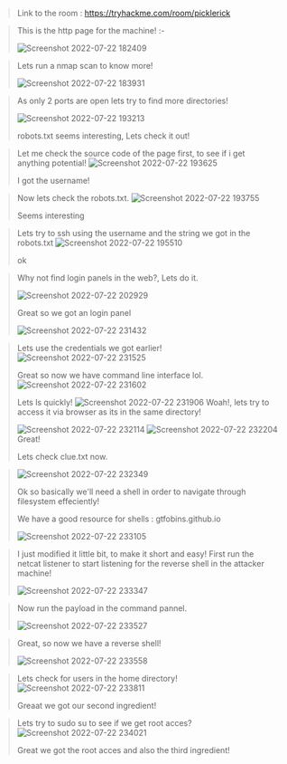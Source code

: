 >Link to the room : https://tryhackme.com/room/picklerick


>This is the http page for the machine! :-
>
>![Screenshot 2022-07-22 182409](https://user-images.githubusercontent.com/90099173/180499936-2372d5fc-ef6a-46de-ac80-d20534d0e817.png)
>

>Lets run a nmap scan to know more!
>
>![Screenshot 2022-07-22 183931](https://user-images.githubusercontent.com/90099173/180499956-49eeb725-6694-4ac5-aa6c-ddb5ce21410b.png)



>As only 2 ports are open lets try to find more directories!
>
>![Screenshot 2022-07-22 193213](https://user-images.githubusercontent.com/90099173/180499961-ef167237-365d-4d7d-bc15-49a37ff90a01.png)
>
>robots.txt seems interesting, Lets check it out!


>Let me check the source code of the page first, to see if i get anything potential!
>![Screenshot 2022-07-22 193625](https://user-images.githubusercontent.com/90099173/180499966-3775da4b-15db-4c66-a209-4ba505daf9a0.png)
>
>I got the username!

>Now lets check the robots.txt.
>![Screenshot 2022-07-22 193755](https://user-images.githubusercontent.com/90099173/180499970-cec67544-0974-48ea-8860-f683bec49f45.png)
>
>Seems interesting


>Lets try to ssh using the username and the string we got in the robots.txt
>![Screenshot 2022-07-22 195510](https://user-images.githubusercontent.com/90099173/180499975-317d980a-d1e0-4874-8b46-3ca188b22d51.png)
>
>ok



>Why not find login panels in the web?, Lets do it.
>
>![Screenshot 2022-07-22 202929](https://user-images.githubusercontent.com/90099173/180499980-c0419c5e-9a7a-45f8-9961-2fed28e5e9de.png)
>
>Great so we got an login panel
>
>![Screenshot 2022-07-22 231432](https://user-images.githubusercontent.com/90099173/180499987-0d1fdcc2-2fe4-458f-a546-403e5947a5d2.png)

>Lets use the credentials we got earlier!
>![Screenshot 2022-07-22 231525](https://user-images.githubusercontent.com/90099173/180499990-a66c2b86-21a5-4733-b4a9-af18142e4420.png)
>
>Great so now we have command line interface lol.
>![Screenshot 2022-07-22 231602](https://user-images.githubusercontent.com/90099173/180499992-fcbed99f-cbeb-49a3-8361-d592674f1582.png)
>
>Lets ls quickly!
![Screenshot 2022-07-22 231906](https://user-images.githubusercontent.com/90099173/180499995-b94f9a8b-99af-4d52-aa1b-f0c9ca7a023b.png)
>Woah!, lets try to access it via browser as its in the same directory!
>
>![Screenshot 2022-07-22 232114](https://user-images.githubusercontent.com/90099173/180500001-f39ba826-ef86-4225-8446-bac36c824ba3.png)
>![Screenshot 2022-07-22 232204](https://user-images.githubusercontent.com/90099173/180500005-fc34560f-b6af-4b77-bde3-0a23b7ab16e8.png)
>Great!
>
>Lets check clue.txt now.

>![Screenshot 2022-07-22 232349](https://user-images.githubusercontent.com/90099173/180500011-973f0cf7-88e4-4fb6-a2dc-8f353ed27b0a.png)
>
>Ok so basically we'll need a shell in order to navigate through filesystem effeciently!
>
>We have a good resource for shells : gtfobins.github.io
>
>![Screenshot 2022-07-22 233105](https://user-images.githubusercontent.com/90099173/180500016-777f3b7e-55fa-4c5d-b37f-dfca22c1b7f8.png)


>I just modified it little bit, to make it short and easy!
>First run the netcat listener to start listening for the reverse shell in the attacker machine! 
>
>![Screenshot 2022-07-22 233347](https://user-images.githubusercontent.com/90099173/180500025-20b5296a-eb39-4dfe-9251-5e179c17ea00.png)


>Now run the payload in the command pannel.
>
>![Screenshot 2022-07-22 233527](https://user-images.githubusercontent.com/90099173/180500029-0fd0293c-d576-4857-a21d-17f4c0212a07.png)
>

>Great, so now we have a reverse shell!
>
>![Screenshot 2022-07-22 233558](https://user-images.githubusercontent.com/90099173/180500031-a0a56e58-2cb3-40c9-ba12-5dd20d8a41e8.png)


>Lets check for users in the home directory!
>![Screenshot 2022-07-22 233811](https://user-images.githubusercontent.com/90099173/180500034-e8184b6a-71e7-492c-bd1f-061c9986a271.png)
>
>Greaat we got our second ingredient!

>Lets try to sudo su to see if we get root acces?
>![Screenshot 2022-07-22 234021](https://user-images.githubusercontent.com/90099173/180500036-97215b6a-210d-4ad2-a4f2-e90f89d66a8b.png)
>
>Great we got the root acces and also the third ingredient! 

